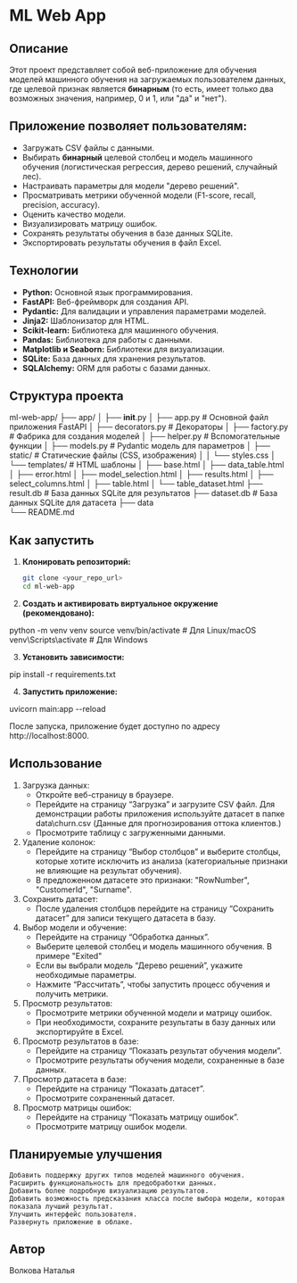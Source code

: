 # ML Web App

## Описание

Этот проект представляет собой веб-приложение для обучения моделей машинного обучения на загружаемых пользователем данных, 
где целевой признак является **бинарным** (то есть, имеет только два возможных значения, например, 0 и 1, или "да" и "нет"). 

## Приложение позволяет пользователям:

- Загружать CSV файлы с данными.
- Выбирать **бинарный** целевой столбец и модель машинного обучения (логистическая регрессия, дерево решений, случайный лес).
- Настраивать параметры для модели "дерево решений".
- Просматривать метрики обученной модели (F1-score, recall, precision, accuracy).
- Оценить качество модели.
- Визуализировать матрицу ошибок.
- Сохранять результаты обучения в базе данных SQLite.
- Экспортировать результаты обучения в файл Excel.

## Технологии

- **Python:** Основной язык программирования.
- **FastAPI:** Веб-фреймворк для создания API.
- **Pydantic:** Для валидации и управления параметрами моделей.
- **Jinja2:** Шаблонизатор для HTML.
- **Scikit-learn:** Библиотека для машинного обучения.
- **Pandas:** Библиотека для работы с данными.
- **Matplotlib и Seaborn:** Библиотеки для визуализации.
- **SQLite:** База данных для хранения результатов.
- **SQLAlchemy:** ORM для работы с базами данных.

## Структура проекта

ml-web-app/
├── app/
│   ├── __init__.py
│   ├── app.py           # Основной файл приложения FastAPI
│   ├── decorators.py    # Декораторы
│   ├── factory.py       # Фабрика для создания моделей
│   ├── helper.py        # Вспомогательные функции
│   ├── models.py        # Pydantic модель для параметров
│   ├── static/          # Статические файлы (CSS, изображения)
│   │   └── styles.css
│   └── templates/       # HTML шаблоны
│       ├── base.html
│       ├── data_table.html
│       ├── error.html
│       ├── model_selection.html
│       ├── results.html
│       ├── select_columns.html
│       ├── table.html
│       └── table_dataset.html
├── result.db            # База данных SQLite для результатов
├── dataset.db           # База данных SQLite для датасета
├── data                    
└── README.md


## Как запустить

1. **Клонировать репозиторий:**

   ```bash
   git clone <your_repo_url>
   cd ml-web-app

2. **Создать и активировать виртуальное окружение (рекомендовано):**

python -m venv venv
source venv/bin/activate  # Для Linux/macOS
venv\Scripts\activate  # Для Windows

3. **Установить зависимости:**

pip install -r requirements.txt

4. **Запустить приложение:**

uvicorn main:app --reload

После запуска, приложение будет доступно по адресу http://localhost:8000.

## Использование

1. Загрузка данных:
    - Откройте веб-страницу в браузере.
    - Перейдите на страницу “Загрузка” и загрузите CSV файл. Для демонстрации работы приложения используйте датасет в папке data\churn.csv (Данные для прогнозирования оттока клиентов.)
    - Просмотрите таблицу с загруженными данными.
2. Удаление колонок:
    - Перейдите на страницу “Выбор столбцов” и выберите столбцы, которые хотите исключить из анализа (категориальные признаки не влияющие на результат обучения).
    - В предложенном датасете это признаки: "RowNumber", "CustomerId", "Surname". 
3. Сохранить датасет:
    - После удаления столбцов перейдите на страницу “Сохранить датасет” для записи текущего датасета в базу.
4. Выбор модели и обучение:
    - Перейдите на страницу “Обработка данных”.
    - Выберите целевой столбец  и модель машинного обучения. В примере "Exited"
    - Если вы выбрали модель “Дерево решений”, укажите необходимые параметры.
    - Нажмите “Рассчитать”, чтобы запустить процесс обучения и получить метрики.
5. Просмотр результатов:
    - Просмотрите метрики обученной модели и матрицу ошибок.
    - При необходимости, сохраните результаты в базу данных или экспортируйте в Excel.
6. Просмотр результатов в базе:
    - Перейдите на страницу “Показать результат обучения модели”.
    - Просмотрите результаты обучения модели, сохраненные в базе данных.
7. Просмотр датасета в базе:
    - Перейдите на страницу “Показать датасет”.
    - Просмотрите сохраненный датасет.
8. Просмотр матрицы ошибок:
    - Перейдите на страницу “Показать матрицу ошибок”.
    - Просмотрите матрицу ошибок модели.

## Планируемые улучшения

    Добавить поддержку других типов моделей машинного обучения.
    Расширить функциональность для предобработки данных.
    Добавить более подробную визуализацию результатов.
    Добавить возможность предсказания класса после выбора модели, которая показала лучший результат.
    Улучшить интерфейс пользователя.
    Развернуть приложение в облаке.

## Автор
Волкова Наталья
